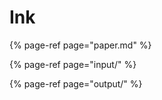 # Ink

{% page-ref page="paper.md" %}

{% page-ref page="input/" %}

{% page-ref page="output/" %}



